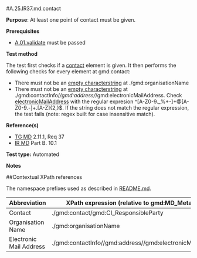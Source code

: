 #A.25.IR37.md.contact

**Purpose**: At least one point of contact must be given.

**Prerequisites**
* [A.01.validate](A.01.validate.md) must be passed

**Test method**

The test first checks if a [contact](#contact) element is given. It then performs the following checks for every element at gmd:contact:
*	There must not be an [empty characterstring](./README.md#emptychar) at ./gmd:organisationName
*	There must not be an [empty characterstring](./README.md#emptychar) at ./gmd:contactInfo/*/gmd:address/*/gmd:electronicMailAddress. Check [electronicMailAddress](#electronicMailAddress) with the regular expresion ^[A-Z0-9._%+-]+@[A-Z0-9.-]+.[A-Z]{2,}$.
If the string does not match the regular expression, the test fails (note: regex built for case insensitive match).

**Reference(s)**	 

* [TG MD](./README.md#ref_TG_MD) 2.11.1, Req 37
* [IR MD](README.md#ref_IR_MD) Part B. 10.1

**Test type:** Automated

**Notes**

##Contextual XPath references

The namespace prefixes used as described in [README.md](./README.md#namespaces).

Abbreviation                                   |  XPath expression (relative to gmd:MD_Metadata)
-----------------------------------------------| -------------------------------------------------------------------------
<a name="contact"></a> Contact   | ./gmd:contact/gmd:CI_ResponsibleParty
<a name="organisationName"></a> Organisation Name |./gmd:organisationName
<a name="electronicMailAddress"></a> Electronic Mail Address  |./gmd:contactInfo//gmd:address//gmd:electronicMailAddress
